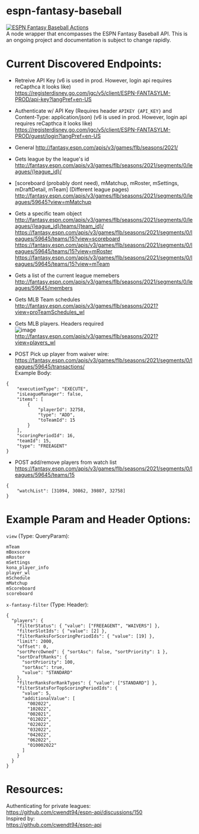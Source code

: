 # espn-fantasy-baseball
[![ESPN Fantasy Baseball Actions](https://github.com/Jabronious/espn-fantasy-baseball/actions/workflows/espn-fb-actions.yml/badge.svg)](https://github.com/Jabronious/espn-fantasy-baseball/actions/workflows/espn-fb-actions.yml)  
A node wrapper that encompasses the ESPN Fantasy Baseball API. This is an ongoing project and documentation is subject to change rapidly.

# Current Discovered Endpoints:
- Retreive API Key (v6 is used in prod. However, login api requires reCapthca it looks like)  
https://registerdisney.go.com/jgc/v5/client/ESPN-FANTASYLM-PROD/api-key?langPref=en-US

- Authenticate w/ API Key (Requires header `APIKEY {API_KEY}` and Content-Type: application/json) (v6 is used in prod. However, login api requires reCapthca it looks like)  
https://registerdisney.go.com/jgc/v5/client/ESPN-FANTASYLM-PROD/guest/login?langPref=en-US

- General
http://fantasy.espn.com/apis/v3/games/flb/seasons/2021/

- Gets league by the league's id  
http://fantasy.espn.com/apis/v3/games/flb/seasons/2021/segments/0/leagues/{league_id}/

- \[scoreboard (probably dont need), mMatchup, mRoster, mSettings, mDraftDetail, mTeam] (Different league pages)  
http://fantasy.espn.com/apis/v3/games/flb/seasons/2021/segments/0/leagues/59645?view=mMatchup

- Gets a specific team object  
http://fantasy.espn.com/apis/v3/games/flb/seasons/2021/segments/0/leagues/{league_id}/teams/{team_id}/  
https://fantasy.espn.com/apis/v3/games/flb/seasons/2021/segments/0/leagues/59645/teams/15?view=scoreboard  
https://fantasy.espn.com/apis/v3/games/flb/seasons/2021/segments/0/leagues/59645/teams/15?view=mRoster  
https://fantasy.espn.com/apis/v3/games/flb/seasons/2021/segments/0/leagues/59645/teams/15?view=mTeam  

- Gets a list of the current league memebers  
http://fantasy.espn.com/apis/v3/games/flb/seasons/2021/segments/0/leagues/59645/members

- Gets MLB Team schedules  
http://fantasy.espn.com/apis/v3/games/flb/seasons/2021?view=proTeamSchedules_wl

- Gets MLB players. Headers required  
    ![image](https://user-images.githubusercontent.com/14021591/114256743-1f4e7b00-9981-11eb-8778-a730c0a18d4b.png)     
http://fantasy.espn.com/apis/v3/games/flb/seasons/2021?view=players_wl

- POST Pick up player from waiver wire: 
https://fantasy.espn.com/apis/v3/games/flb/seasons/2021/segments/0/leagues/59645/transactions/  
Example Body:  
``` 
{
    "executionType": "EXECUTE",
    "isLeagueManager": false,
    "items": [
        {
            "playerId": 32758,
            "type": "ADD",
            "toTeamId": 15
        }
    ],
    "scoringPeriodId": 16,
    "teamId": 15,
    "type": "FREEAGENT"
}  
```  
- POST add/remove players from watch list  
https://fantasy.espn.com/apis/v3/games/flb/seasons/2021/segments/0/leagues/59645/teams/15  
```
{
    "watchList": [31094, 30862, 39807, 32758]
}
```

# Example Param and Header Options:  
`view` (Type: QueryParam): 
```
mTeam
mBoxscore
mRoster
mSettings
kona_player_info
player_wl
mSchedule
mMatchup
mScoreboard
scoreboard
```  
`x-fantasy-filter` (Type: Header):  
```
{
  "players": {
    "filterStatus": { "value": ["FREEAGENT", "WAIVERS"] },
    "filterSlotIds": { "value": [2] },
    "filterRanksForScoringPeriodIds": { "value": [19] },
    "limit": 2000,
    "offset": 0,
    "sortPercOwned": { "sortAsc": false, "sortPriority": 1 },
    "sortDraftRanks": {
      "sortPriority": 100,
      "sortAsc": true,
      "value": "STANDARD"
    },
    "filterRanksForRankTypes": { "value": ["STANDARD"] },
    "filterStatsForTopScoringPeriodIds": {
      "value": 5,
      "additionalValue": [
        "002022",
        "102022",
        "002021",
        "012022",
        "022022",
        "032022",
        "042022",
        "062022",
        "010002022"
      ]
    }
  }
}

```

# Resources:
Authenticating for private leagues:  
https://github.com/cwendt94/espn-api/discussions/150  
Inspired by:  
https://github.com/cwendt94/espn-api  
